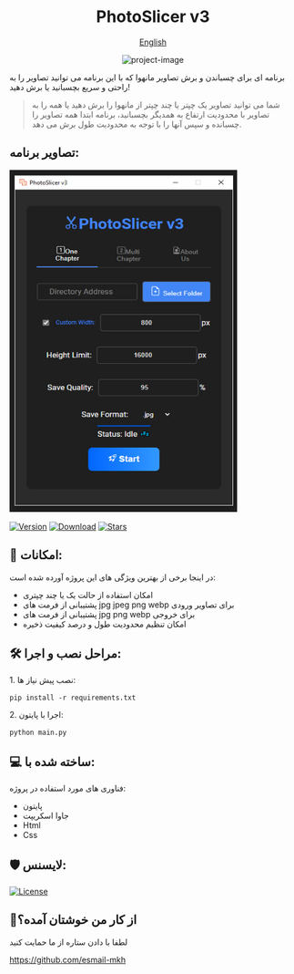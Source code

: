 <h1 align="center" id="title">PhotoSlicer v3</h1>

<p align="center"><a href="https://github.com/esmail-mkh/PhotoSlicer/blob/main/README.md">English</a></p>

<p align="center"><img src="https://raw.githubusercontent.com/esmail-mkh/PhotoSlicer/main/assets/icon.ico" alt="project-image" width="150" height="150"></p>

<p id="description">برنامه ای برای چسباندن و برش تصاویر مانهوا که با این برنامه می توانید تصاویر را به راحتی و سریع بچسبانید یا برش دهید!</p>

> <p></p>شما می توانید تصاویر یک چپتر یا چند چپتر از مانهوا را برش دهید یا همه را به تصاویر با محدودیت ارتفاع به همدیگر بچسبانید، برنامه ابتدا همه تصاویر را چسبانده و سپس آنها را با توجه به محدودیت طول برش می دهد.</p>

<h2>تصاویر برنامه:</h2>

<img src="https://raw.githubusercontent.com/esmail-mkh/PhotoSlicer/main/assets/app-image.jpg" alt="project-screenshot" width="400" height="600/">


[![Version](https://img.shields.io/github/v/release/esmail-mkh/PhotoSlicer?label=Version&color=blue)](https://github.com/esmail-mkh/PhotoSlicer/releases/latest)
[![Download](https://img.shields.io/github/downloads/esmail-mkh/PhotoSlicer/total?label=Downloads)](https://github.com/esmail-mkh/PhotoSlicer/releases/latest)
[![Stars](https://img.shields.io/github/stars/esmail-mkh/PhotoSlicer?style=flat&label=Stars&color=tomato
)](https://github.com/esmail-mkh/PhotoSlicer)

  
  
<h2>🧐 امکانات:</h2>

در اینجا برخی از بهترین ویژگی های این پروژه آورده شده است:

*   امکان استفاده از حالت یک یا چند چپتری
*   پشتیبانی از فرمت های jpg jpeg png webp برای تصاویر ورودی
*   پشتیبانی از فرمت های jpg png webp برای خروجی
*   امکان تنظیم محدودیت طول و درصد کیفیت ذخیره

<h2>🛠️ مراحل نصب و اجرا:</h2>

<p>1. نصب پیش نیاز ها:</p>

```
pip install -r requirements.txt
```

<p>2. اجرا با پایتون:</p>

```
python main.py
```

  
  
<h2>💻 ساخته شده با:</h2>

فناوری های مورد استفاده در پروژه:

*   پایتون
*   جاوا اسکریپت
*   Html
*   Css

<h2>🛡️ لایسنس:</h2>

[![License](https://img.shields.io/badge/License-Restrictive-f84e29.svg?color=white)](LICENSE.md)

<h2>💖از کار من خوشتان آمده؟</h2>

لطفا با دادن ستاره از ما حمایت کنید<p>https://github.com/esmail-mkh</p>
